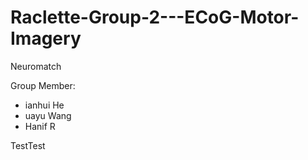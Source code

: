 # Raclette-Group-2---ECoG-Motor-Imagery



Neuromatch 

Group Member: 
- ianhui He
- uayu Wang
- Hanif R

TestTest
